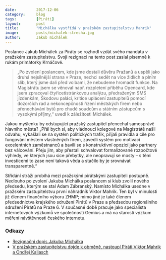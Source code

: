 ```yaml
---
date:         2017-12-06
category:     blog
tags:         [Piráti]
layout:       post
title:        "Michálka vystřídá v pražském zastupitelstvu Mahrik"
image:        posts/michalek-strecha.jpg
author:       Jakub michálek
---
```


Poslanec Jakub Michálek za Piráty se rozhodl vzdát svého mandátu v pražském zastupitelstvu. Svoji rezignaci na tento post zaslal písemně k rukám primátorky Krnáčové. 

> „Po zvolení poslancem, kde jsme dostali důvěru Pražanů a uspěli jako druhá nejsilnější strana v Praze, nechci sedět na více židlích a plním slib, který jsme dali před volbami, že nebudeme hromadit funkce. Na Magistrátu jsem se věnoval např. rozpletení příběhu Opencard, kde jsem zpracoval čtyřicetistránkovou analýzu, předraženým SMS jízdenkám, Škodovu paláci, kritice uplácení zastupitelů pomocí dozorčích rad a nekoncepčnosti řízení městských firem nebo přenechávání bytů pro chudé soudcům a státním zástupcům s vysokými příjmy,“ uvedl k záležitosti Michálek.

Jakou myšlenku by odstupující pražský zastupitel přenechal samosprávě hlavního města? „Přál bych si, aby vládnoucí kolegové na Magistrátě našli odvahu, vykašlali se na systém politických trafik, přijali pravidla a cíle pro fungování městem vlastněných firem, zavedli systém pro motivaci excelentních zaměstnanců a bavili se s konstruktivní opozicí jako partnery bez válcování. Přeju jim, aby přestali schvalovat formalizované rozpočtové výhledy, ve kterých jsou sice přebytky, ale neopravují se mosty – s těmi investicemi to zase není taková věda a stačilo by je srovnávat transparentně.“

Střídání stráží probíhá mezi pražskými pirátskými zastupiteli postupně. Nedlouho po zvolení Jakuba Michálka poslancem si klub zvolil nového předsedu, kterým se stal Adam Zábranský. 
Namísto Michálka usedne v pražském zastupitelstvu první náhradník Viktor Mahrik. Ten byl v minulosti již členem finančního výboru ZHMP; mimo jiné je také členem předsednictva krajského sdružení Pirátů v Praze a předsedou regionálního sdružení Pirátů na Praze 6. V současné době pracuje jako specialista internetových výzkumů ve společnosti Gemius a má na starosti výzkum měření návštěvnosti českého internetu.

### Odkazy 

* [Rezignační dopis Jakuba Michálka](/assets/img/posts/rezignacni-dopis.jpg)
* [V pražském zastupitelstvu dojde k obměně, nastoupí Piráti Viktor Mahrik a Ondřej Kallasch](https://praha.pirati.cz/obmena-v-klubu-nastoupi-mahrik-kallasch.html)
